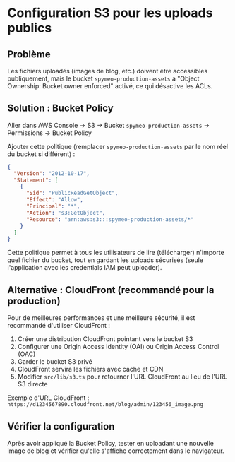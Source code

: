 # Configuration S3 pour les uploads publics

## Problème
Les fichiers uploadés (images de blog, etc.) doivent être accessibles publiquement, mais le bucket `spymeo-production-assets` a "Object Ownership: Bucket owner enforced" activé, ce qui désactive les ACLs.

## Solution : Bucket Policy

Aller dans AWS Console → S3 → Bucket `spymeo-production-assets` → Permissions → Bucket Policy

Ajouter cette politique (remplacer `spymeo-production-assets` par le nom réel du bucket si différent) :

```json
{
  "Version": "2012-10-17",
  "Statement": [
    {
      "Sid": "PublicReadGetObject",
      "Effect": "Allow",
      "Principal": "*",
      "Action": "s3:GetObject",
      "Resource": "arn:aws:s3:::spymeo-production-assets/*"
    }
  ]
}
```

Cette politique permet à tous les utilisateurs de lire (télécharger) n'importe quel fichier du bucket, tout en gardant les uploads sécurisés (seule l'application avec les credentials IAM peut uploader).

## Alternative : CloudFront (recommandé pour la production)

Pour de meilleures performances et une meilleure sécurité, il est recommandé d'utiliser CloudFront :

1. Créer une distribution CloudFront pointant vers le bucket S3
2. Configurer une Origin Access Identity (OAI) ou Origin Access Control (OAC)
3. Garder le bucket S3 privé
4. CloudFront servira les fichiers avec cache et CDN
5. Modifier `src/lib/s3.ts` pour retourner l'URL CloudFront au lieu de l'URL S3 directe

Exemple d'URL CloudFront : `https://d1234567890.cloudfront.net/blog/admin/123456_image.png`

## Vérifier la configuration

Après avoir appliqué la Bucket Policy, tester en uploadant une nouvelle image de blog et vérifier qu'elle s'affiche correctement dans le navigateur.
